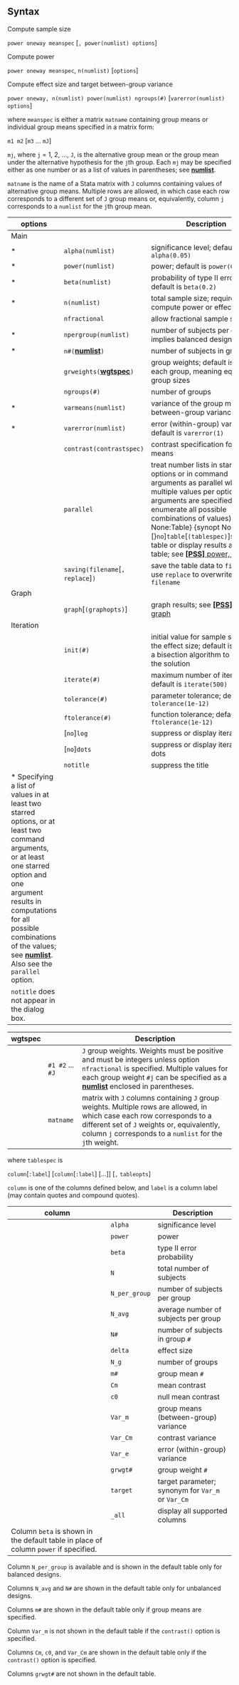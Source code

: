 ## Syntax

Compute sample size

`power oneway meanspec` \[`, power(numlist) options`\]

Compute power

`power oneway meanspec`, `n(numlist)` \[`options`\]

Compute effect size and target between-group variance

`power oneway, n(numlist) power(numlist) ngroups(#)`
\[`varerror(numlist) options`\]

where `meanspec` is either a matrix `matname` containing group means or
individual group means specified in a matrix form:

`m1 m2` \[`m3` ... `mJ`\]

`mj`, where `j` = 1, 2, ..., `J`, is the alternative group mean or the
group mean under the alternative hypothesis for the `j`th group. Each
`mj` may be specified either as one number or as a list of values in
parentheses; see
[<strong>numlist</strong>](http://www.stata.com/help.cgi?numlist).

`matname` is the name of a Stata matrix with `J` columns containing
values of alternative group means. Multiple rows are allowed, in which
case each row corresponds to a different set of `J` group means or,
equivalently, column `j` corresponds to a `numlist` for the `j`th group
mean.

| options                                                                                                                                                                                                                                                                                                                                                   |                                                                                                          | Description                                                                                                                                                                                                                                                                                                                                                                                                                        |
|-----------------------------------------------------------------------------------------------------------------------------------------------------------------------------------------------------------------------------------------------------------------------------------------------------------------------------------------------------------|----------------------------------------------------------------------------------------------------------|------------------------------------------------------------------------------------------------------------------------------------------------------------------------------------------------------------------------------------------------------------------------------------------------------------------------------------------------------------------------------------------------------------------------------------|
| Main                                                                                                                                                                                                                                                                                                                                                      |                                                                                                          |                                                                                                                                                                                                                                                                                                                                                                                                                                    |
| \*                                                                                                                                                                                                                                                                                                                                                        | `alpha(numlist)`                                                                                         | significance level; default is `alpha(0.05)`                                                                                                                                                                                                                                                                                                                                                                                       |
| \*                                                                                                                                                                                                                                                                                                                                                        | `power(numlist)`                                                                                         | power; default is `power(0.8)`                                                                                                                                                                                                                                                                                                                                                                                                     |
| \*                                                                                                                                                                                                                                                                                                                                                        | `beta(numlist)`                                                                                          | probability of type II error; default is `beta(0.2)`                                                                                                                                                                                                                                                                                                                                                                               |
| \*                                                                                                                                                                                                                                                                                                                                                        | `n(numlist)`                                                                                             | total sample size; required to compute power or effect size                                                                                                                                                                                                                                                                                                                                                                        |
|                                                                                                                                                                                                                                                                                                                                                           | `nfractional`                                                                                            | allow fractional sample sizes                                                                                                                                                                                                                                                                                                                                                                                                      |
| \*                                                                                                                                                                                                                                                                                                                                                        | `npergroup(numlist)`                                                                                     | number of subjects per group; implies balanced design                                                                                                                                                                                                                                                                                                                                                                              |
| \*                                                                                                                                                                                                                                                                                                                                                        | `n#(`[<strong>numlist</strong>](http://www.stata.com/help.cgi?numlist)`)` | number of subjects in group `#`                                                                                                                                                                                                                                                                                                                                                                                                    |
|                                                                                                                                                                                                                                                                                                                                                           | `grweights(`[<strong>wgtspec</strong>](#wgtspec)`)`                           | group weights; default is one for each group, meaning equal group sizes                                                                                                                                                                                                                                                                                                                                                            |
|                                                                                                                                                                                                                                                                                                                                                           | `ngroups(#)`                                                                                             | number of groups                                                                                                                                                                                                                                                                                                                                                                                                                   |
| \*                                                                                                                                                                                                                                                                                                                                                        | `varmeans(numlist)`                                                                                      | variance of the group means or between-group variance                                                                                                                                                                                                                                                                                                                                                                              |
| \*                                                                                                                                                                                                                                                                                                                                                        | `varerror(numlist)`                                                                                      | error (within-group) variance; default is `varerror(1)`                                                                                                                                                                                                                                                                                                                                                                            |
|                                                                                                                                                                                                                                                                                                                                                           | `contrast(contrastspec)`                                                                             | contrast specification for group means                                                                                                                                                                                                                                                                                                                                                                                             |
|                                                                                                                                                                                                                                                                                                                                                           | `parallel`                                                                                               | treat number lists in starred options or in command arguments as parallel when multiple values per option or arguments are specified (do not enumerate all possible combinations of values) {syntab None:Table} {synopt None:\[}`no`\]`table`\[`(tablespec)`\]suppress table or display results as a table; see [<strong>[PSS]</strong> power, table](http://www.stata.com/help.cgi?power_opttable) |
|                                                                                                                                                                                                                                                                                                                                                           | `saving(filename`\[`, replace`\]`)`                                                                    | save the table data to `filename`; use `replace` to overwrite existing `filename`                                                                                                                                                                                                                                                                                                                                                  |
| Graph                                                                                                                                                                                                                                                                                                                                                     |                                                                                                          |                                                                                                                                                                                                                                                                                                                                                                                                                                    |
|                                                                                                                                                                                                                                                                                                                                                           | `graph`\[`(graphopts)`\]                                                                             | graph results; see [<strong>[PSS]</strong> power, graph](http://www.stata.com/help.cgi?power_optgraph)                                                                                                                                                                                                                                                                                                  |
| Iteration                                                                                                                                                                                                                                                                                                                                                 |                                                                                                          |                                                                                                                                                                                                                                                                                                                                                                                                                                    |
|                                                                                                                                                                                                                                                                                                                                                           | `init(#)`                                                                                                | initial value for sample size or the effect size; default is to use a bisection algorithm to bound the solution                                                                                                                                                                                                                                                                                                                    |
|                                                                                                                                                                                                                                                                                                                                                           | `iterate(#)`                                                                                             | maximum number of iterations; default is `iterate(500)`                                                                                                                                                                                                                                                                                                                                                                            |
|                                                                                                                                                                                                                                                                                                                                                           | `tolerance(#)`                                                                                           | parameter tolerance; default is `tolerance(1e-12)`                                                                                                                                                                                                                                                                                                                                                                                 |
|                                                                                                                                                                                                                                                                                                                                                           | `ftolerance(#)`                                                                                          | function tolerance; default is `ftolerance(1e-12)`                                                                                                                                                                                                                                                                                                                                                                                 |
|                                                                                                                                                                                                                                                                                                                                                           | \[`no`\]`log`                                                                                            | suppress or display iteration log                                                                                                                                                                                                                                                                                                                                                                                                  |
|                                                                                                                                                                                                                                                                                                                                                           | \[`no`\]`dots`                                                                                           | suppress or display iterations as dots                                                                                                                                                                                                                                                                                                                                                                                             |
|                                                                                                                                                                                                                                                                                                                                                           | `notitle`                                                                                                | suppress the title                                                                                                                                                                                                                                                                                                                                                                                                                 |
| \* Specifying a list of values in at least two starred options, or at least two command arguments, or at least one starred option and one argument results in computations for all possible combinations of the values; see [<strong>numlist</strong>](http://www.stata.com/help.cgi?numlist). Also see the `parallel` option. |                                                                                                          |                                                                                                                                                                                                                                                                                                                                                                                                                                    |
| `notitle` does not appear in the dialog box.                                                                                                                                                                                                                                                                                                              |                                                                                                          |                                                                                                                                                                                                                                                                                                                                                                                                                                    |

| wgtspec |                    | Description                                                                                                                                                                                                                                                                                       |
|---------|--------------------|---------------------------------------------------------------------------------------------------------------------------------------------------------------------------------------------------------------------------------------------------------------------------------------------------|
|         | `#1 #2` ... `#J` | `J` group weights. Weights must be positive and must be integers unless option `nfractional` is specified. Multiple values for each group weight `#j` can be specified as a [<strong>numlist</strong>](http://www.stata.com/help.cgi?numlist) enclosed in parentheses. |
|         | `matname`          | matrix with `J` columns containing `J` group weights. Multiple rows are allowed, in which case each row corresponds to a different set of `J` weights or, equivalently, column `j` corresponds to a `numlist` for the `j`th weight.                                                               |

where `tablespec` is

`column`\[`:label`\] \[`column`\[`:label`\] \[...\]\] \[`,`
`tableopts`\]

`column` is one of the columns defined below, and `label` is a column
label (may contain quotes and compound quotes).

| column                                                                               |               | Description                                       |
|--------------------------------------------------------------------------------------|---------------|---------------------------------------------------|
|                                                                                      | `alpha`       | significance level                                |
|                                                                                      | `power`       | power                                             |
|                                                                                      | `beta`        | type II error probability                         |
|                                                                                      | `N`           | total number of subjects                          |
|                                                                                      | `N_per_group` | number of subjects per group                      |
|                                                                                      | `N_avg`       | average number of subjects per group              |
|                                                                                      | `N#`        | number of subjects in group `#`                   |
|                                                                                      | `delta`       | effect size                                       |
|                                                                                      | `N_g`         | number of groups                                  |
|                                                                                      | `m#`        | group mean `#`                                    |
|                                                                                      | `Cm`          | mean contrast                                     |
|                                                                                      | `c0`          | null mean contrast                                |
|                                                                                      | `Var_m`       | group means (between-group) variance              |
|                                                                                      | `Var_Cm`      | contrast variance                                 |
|                                                                                      | `Var_e`       | error (within-group) variance                     |
|                                                                                      | `grwgt#`    | group weight `#`                                  |
|                                                                                      | `target`      | target parameter; synonym for `Var_m` or `Var_Cm` |
|                                                                                      | `_all`        | display all supported columns                     |
| Column `beta` is shown in the default table in place of column `power` if specified. |               |                                                   |

Column `N_per_group` is available and is shown in the default table only
for balanced designs.

Columns `N_avg` and `N#` are shown in the default table only for
unbalanced designs.

Columns `m#` are shown in the default table only if group means are
specified.

Column `Var_m` is not shown in the default table if the `contrast()`
option is specified.

Columns `Cm`, `c0`, and `Var_Cm` are shown in the default table only if
the `contrast()` option is specified.

Columns `grwgt#` are not shown in the default table.
